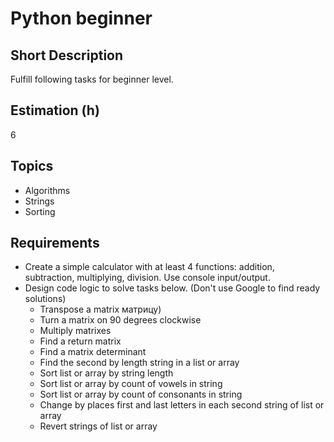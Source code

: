 # Python beginner

## Short Description

Fulfill following tasks for beginner level.

## Estimation (h)

6

## Topics

* Algorithms
* Strings
* Sorting

## Requirements

* Create a simple calculator with at least 4 functions: addition, subtraction, multiplying, division.
    Use console input/output.
* Design code logic to solve tasks below. (Don't use Google to find ready solutions)
  * Transpose a matrix матрицу)
  * Turn a matrix on 90 degrees clockwise
  * Multiply matrixes
  * Find a return matrix
  * Find a matrix determinant
  * Find the second by length string in a list or array
  * Sort list or array by string length
  * Sort list or array by count of vowels in string
  * Sort list or array by count of consonants in string
  * Change by places first and last letters in each second string of list or array
  * Revert strings of list or array
